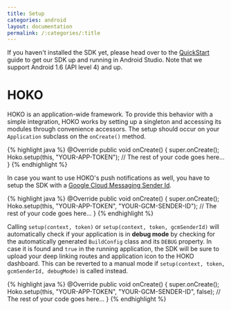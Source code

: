 ```yaml
---
title: Setup
categories: android
layout: documentation
permalink: /:categories/:title
---
```


If you haven't installed the SDK yet, please head over to the [QuickStart](/quickstart/android) guide to get our SDK up and running in Android Studio. Note that we support Android 1.6 (API level 4) and up.

# HOKO

HOKO is an application-wide framework. To provide this behavior with a simple integration, HOKO works by setting up a singleton and accessing its modules through convenience accessors. The setup should occur on your `Application` subclass on the `onCreate()` method.

{% highlight java %}
@Override
public void onCreate() {
  super.onCreate();
  Hoko.setup(this, "YOUR-APP-TOKEN");
  // The rest of your code goes here...
}
{% endhighlight %}

In case you want to use HOKO's push notifications as well, you have to setup the SDK with a [Google Cloud Messaging Sender Id](http://developer.android.com/google/gcm/gs.html). 

{% highlight java %}
@Override
public void onCreate() {
  super.onCreate();
  Hoko.setup(this, "YOUR-APP-TOKEN", "YOUR-GCM-SENDER-ID");
  // The rest of your code goes here...
}
{% endhighlight %}

Calling `setup(context, token)` or `setup(context, token, gcmSenderId)` will automatically check if your application is in **debug mode** by checking for the automatically generated `BuildConfig` class and its `DEBUG` property. In case it is found and `true` in the running application, the SDK will be sure to upload your deep linking routes and application icon to the HOKO dashboard. This can be reverted to a manual mode if `setup(context, token, gcmSenderId, debugMode)` is called instead.

{% highlight java %}
@Override
public void onCreate() {
  super.onCreate();
  Hoko.setup(this, "YOUR-APP-TOKEN", "YOUR-GCM-SENDER-ID", false);
  // The rest of your code goes here...
}
{% endhighlight %}

